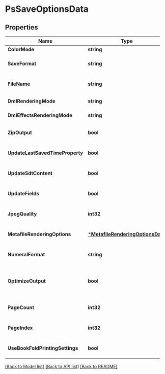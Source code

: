 # PsSaveOptionsData

## Properties
Name | Type | Description | Notes
------------ | ------------- | ------------- | -------------
**ColorMode** | **string** | Gets or sets a value determining how colors are rendered. { Normal | Grayscale}. | [optional] [default to null]
**SaveFormat** | **string** | Gets or sets format of save. | [optional] [default to null]
**FileName** | **string** | Gets or sets name of destination file. | [optional] [default to null]
**DmlRenderingMode** | **string** | Gets or sets a value determining how DrawingML shapes are rendered. { Fallback | DrawingML }. | [optional] [default to null]
**DmlEffectsRenderingMode** | **string** | Gets or sets a value determining how DrawingML effects are rendered. { Simplified | None | Fine }. | [optional] [default to null]
**ZipOutput** | **bool** | Gets or sets controls zip output or not. Default value is false. | [optional] [default to null]
**UpdateLastSavedTimeProperty** | **bool** | Gets or sets a value determining whether the Aspose.Words.Properties.BuiltInDocumentProperties.LastSavedTime property is updated before saving. | [optional] [default to null]
**UpdateSdtContent** | **bool** | Gets or sets value determining whether content of  is updated before saving. | [optional] [default to null]
**UpdateFields** | **bool** | Gets or sets a value determining if fields should be updated before saving the document to a fixed page format. Default value for this property is. true | [optional] [default to null]
**JpegQuality** | **int32** | Gets or sets determines the quality of the JPEG images inside PDF document. | [optional] [default to null]
**MetafileRenderingOptions** | [***MetafileRenderingOptionsData**](MetafileRenderingOptionsData.md) | Gets or sets allows to specify metafile rendering options. | [optional] [default to null]
**NumeralFormat** | **string** | Gets or sets indicates the symbol set that is used to represent numbers while rendering to fixed page formats. | [optional] [default to null]
**OptimizeOutput** | **bool** | Gets or sets flag indicates whether it is required to optimize output of XPS. If this flag is set redundant nested canvases and empty canvases are removed, also neighbor glyphs with the same formatting are concatenated. Note: The accuracy of the content display may be affected if this property is set to true.  Default is false. | [optional] [default to null]
**PageCount** | **int32** | Gets or sets determines number of pages to render. | [optional] [default to null]
**PageIndex** | **int32** | Gets or sets determines 0-based index of the first page to render. | [optional] [default to null]
**UseBookFoldPrintingSettings** | **bool** | Gets or sets determines whether the document should be saved using a booklet printing layout. | [optional] [default to null]

[[Back to Model list]](../README.md#documentation-for-models) [[Back to API list]](../README.md#documentation-for-api-endpoints) [[Back to README]](../README.md)


